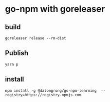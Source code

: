 # go-npm with goreleaser


## build

```code
goreleaser release --rm-dist
```
## Publish 

```code
yarn p
```
## install

```code
npm install -g @dalongrong/go-npm-learning  --registry=https://registry.npmjs.com
```